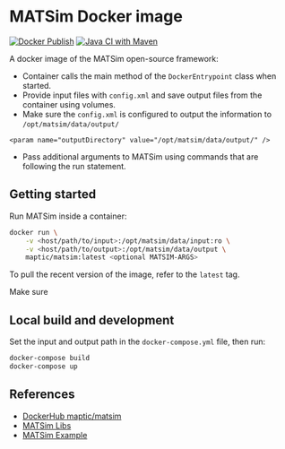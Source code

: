 # MATSim Docker image

[![Docker Publish](https://github.com/maptic/matsim-docker/actions/workflows/docker-publish.yml/badge.svg)](https://github.com/maptic/matsim-docker/actions/workflows/docker-publish.yml)
[![Java CI with Maven](https://github.com/maptic/matsim-docker/actions/workflows/maven-ci.yml/badge.svg)](https://github.com/maptic/matsim-docker/actions/workflows/maven-ci.yml)

A docker image of the MATSim open-source framework:

* Container calls the main method of the `DockerEntrypoint` class when started.
* Provide input files with `config.xml` and save output files from the container using volumes.
* Make sure the `config.xml` is configured to output the information to  `/opt/matsim/data/output/`

```<param name="outputDirectory" value="/opt/matsim/data/output/" />```
  
* Pass additional arguments to MATSim using commands that are following the run statement.

## Getting started

Run MATSim inside a container:

```sh
docker run \
    -v <host/path/to/input>:/opt/matsim/data/input:ro \
    -v <host/path/to/output>:/opt/matsim/data/output \
    maptic/matsim:latest <optional MATSIM-ARGS>
```

To pull the recent version of the image, refer to the `latest` tag.

Make sure 
## Local build and development

Set the input and output path in the `docker-compose.yml` file, then run:

```sh
docker-compose build
docker-compose up
```

## References

* [DockerHub maptic/matsim](https://hub.docker.com/r/maptic/matsim)
* [MATSim Libs](https://github.com/matsim-org/matsim-libs)
* [MATSim Example](https://github.com/matsim-org/matsim-example-project)
